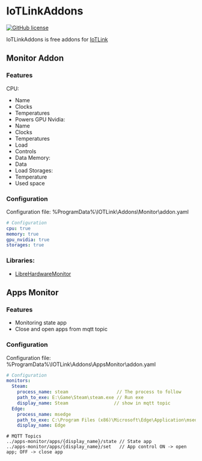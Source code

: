 # IoTLinkAddons
[![GitHub license](https://img.shields.io/github/license/DragonNP/IoTLinkAddons)](https://github.com/DragonNP/IoTLinkAddons/blob/master/LICENSE)

IoTLinkAddons is free addons for [IoTLink](https://iotlink.gitlab.io/)

## Monitor Addon
### Features
CPU:
 - Name
 - Clocks
 - Temperatures
 - Powers
GPU Nvidia:
 - Name
 - Clocks
 - Temperatures
 - Load
 - Controls
 - Data
Memory:
 - Data
 - Load
Storages:
 - Temperature
 - Used space

### Configuration
Configuration file: %ProgramData%\IOTLink\Addons\Monitor\addon.yaml
``` yaml
# Configuration
cpu: true
memory: true
gpu_nvidia: true
storages: true
```

### Libraries:
 - [LibreHardwareMonitor](https://github.com/LibreHardwareMonitor/LibreHardwareMonitor)

## Apps Monitor
### Features
- Monitoring state app
- Close and open apps from mqtt topic
### Configuration
Configuration file: %ProgramData%\IOTLink\Addons\AppsMonitor\addon.yaml
``` yaml
# Configuration
monitors:
  Steam:
    process_name: steam                  // The process to follow
    path_to_exe: E:\Game\Steam\steam.exe // Run exe
    display_name: Steam                 // show in mqtt topic
  Edge:
    process_name: msedge
    path_to_exe: C:\Program Files (x86)\Microsoft\Edge\Application\msedge.exe
    display_name: Edge
```
```
# MQTT Topics
../apps-monitor/apps/{display_name}/state // State app
../apps-monitor/apps/{display_name}/set   // App control ON -> open app; OFF -> close app
```
